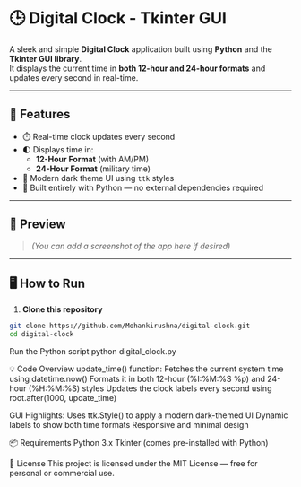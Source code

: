 # 🕒 Digital Clock - Tkinter GUI

A sleek and simple **Digital Clock** application built using **Python** and the **Tkinter GUI library**.  
It displays the current time in **both 12-hour and 24-hour formats** and updates every second in real-time.

---

## 🚀 Features

- ⏱️ Real-time clock updates every second
- 🌓 Displays time in:
  - **12-Hour Format** (with AM/PM)
  - **24-Hour Format** (military time)
- 🎨 Modern dark theme UI using `ttk` styles
- 🐍 Built entirely with Python — no external dependencies required

---

## 📸 Preview

> *(You can add a screenshot of the app here if desired)*

---

## 🖥️ How to Run

1. **Clone this repository**
```bash
git clone https://github.com/Mohankirushna/digital-clock.git
cd digital-clock
```
Run the Python script
python digital_clock.py

💡 Code Overview
update_time() function:
Fetches the current system time using datetime.now()
Formats it in both 12-hour (%I:%M:%S %p) and 24-hour (%H:%M:%S) styles
Updates the clock labels every second using root.after(1000, update_time)

GUI Highlights:
Uses ttk.Style() to apply a modern dark-themed UI
Dynamic labels to show both time formats
Responsive and minimal design

📦 Requirements
Python 3.x
Tkinter (comes pre-installed with Python)

📄 License
This project is licensed under the MIT License — free for personal or commercial use.

